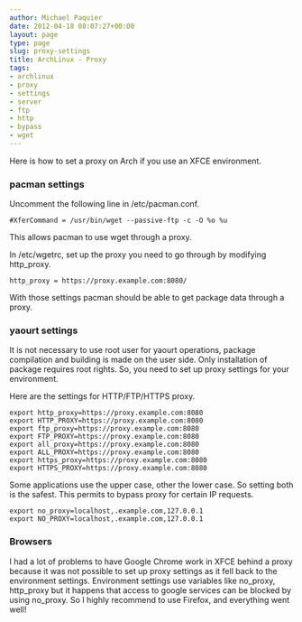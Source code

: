 ```yaml
---
author: Michael Paquier
date: 2012-04-18 08:07:27+00:00
layout: page
type: page
slug: proxy-settings
title: ArchLinux - Proxy
tags:
- archlinux
- proxy
- settings
- server
- ftp
- http
- bypass
- wget
---
```


Here is how to set a proxy on Arch if you use an XFCE environment.

### pacman settings

Uncomment the following line in /etc/pacman.conf.

    #XferCommand = /usr/bin/wget --passive-ftp -c -O %o %u

This allows pacman to use wget through a proxy.

In /etc/wgetrc, set up the proxy you need to go through by modifying
http\_proxy.

    http_proxy = https://proxy.example.com:8080/

With those settings pacman should be able to get package data through a
proxy.

### yaourt settings

It is not necessary to use root user for yaourt operations, package
compilation and building is made on the user side. Only installation of
package requires root rights. So, you need to set up proxy settings for
your environment.

Here are the settings for HTTP/FTP/HTTPS proxy.

    export http_proxy=https://proxy.example.com:8080
    export HTTP_PROXY=https://proxy.example.com:8080
    export ftp_proxy=https://proxy.example.com:8080
    export FTP_PROXY=https://proxy.example.com:8080
    export all_proxy=https://proxy.example.com:8080
    export ALL_PROXY=https://proxy.example.com:8080
    export https_proxy=https://proxy.example.com:8080
    export HTTPS_PROXY=https://proxy.example.com:8080

Some applications use the upper case, other the lower case. So setting
both is the safest. This permits to bypass proxy for certain IP requests.

    export no_proxy=localhost,.example.com,127.0.0.1
    export NO_PROXY=localhost,.example.com,127.0.0.1

### Browsers

I had a lot of problems to have Google Chrome work in XFCE behind a proxy
because it was not possible to set up proxy settings as it fell back to
the environment settings. Environment settings use variables like
no\_proxy, http\_proxy but it happens that access to google services
can be blocked by using no\_proxy. So I highly recommend to use Firefox,
and everything went well!
